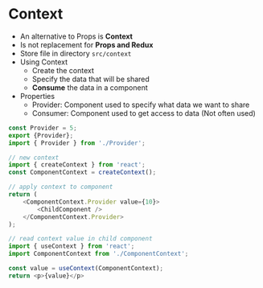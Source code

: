 # Context
- An alternative  to Props is **Context**
- Is not replacement for **Props and Redux**
- Store file in directory `src/context`
- Using Context
    - Create the context
    - Specify the data that will be shared
    - **Consume** the data in a component
- Properties
    - Provider: Component used to specify what data we want to share
    - Consumer: Component used to get access to data (Not often used)

```javascript
const Provider = 5;
export {Provider};
import { Provider } from './Provider';

// new context
import { createContext } from 'react';
const ComponentContext = createContext();

// apply context to component
return (
    <ComponentContext.Provider value={10}>
        <ChildComponent />
    </ComponentContext.Provider>
);

// read context value in child component
import { useContext } from 'react';
import ComponentContext from './ComponentContext';

const value = useContext(ComponentContext);
return <p>{value}</p>
```
